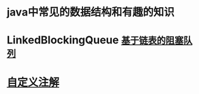 java中常见的数据结构和有趣的知识
===

# LinkedBlockingQueue [`基于链表的阻塞队列`](https://scutuyu.github.io/2018/05/14/队列相关问题)
# [自定义注解](https://scutuyu.github.io/2018/05/10/说说自定义注解的场景及实现)